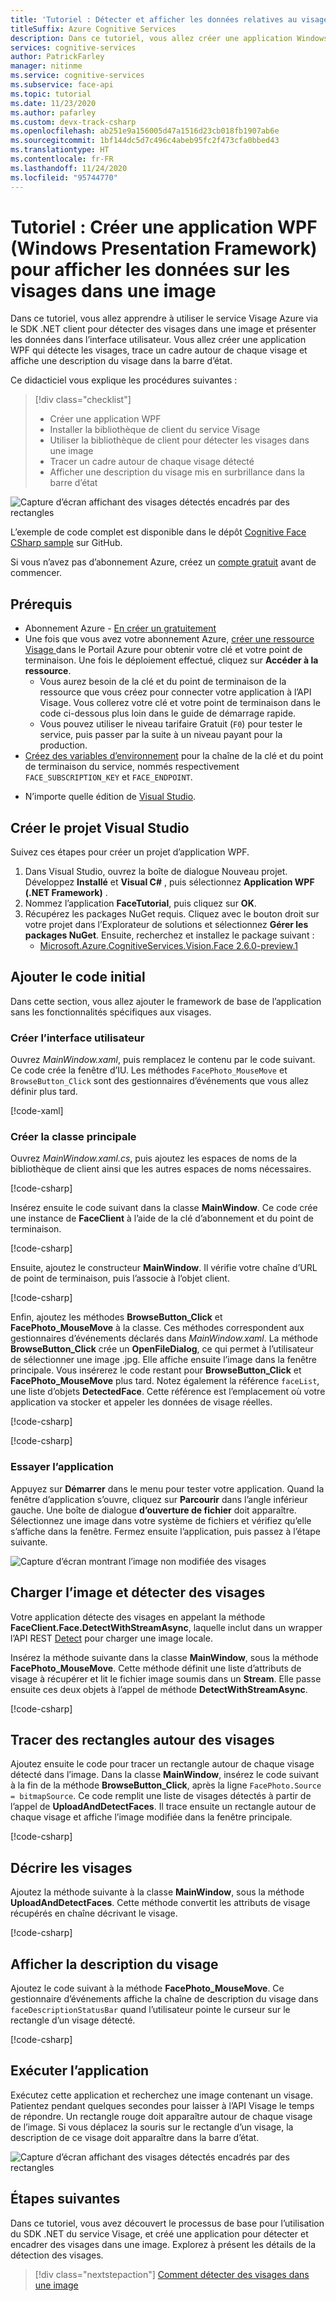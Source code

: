 ```yaml
---
title: 'Tutoriel : Détecter et afficher les données relatives au visage dans une image à l’aide du kit SDK .NET'
titleSuffix: Azure Cognitive Services
description: Dans ce tutoriel, vous allez créer une application Windows qui utilise le service Visage pour détecter et encadrer des visages dans une image.
services: cognitive-services
author: PatrickFarley
manager: nitinme
ms.service: cognitive-services
ms.subservice: face-api
ms.topic: tutorial
ms.date: 11/23/2020
ms.author: pafarley
ms.custom: devx-track-csharp
ms.openlocfilehash: ab251e9a156005d47a1516d23cb018fb1907ab6e
ms.sourcegitcommit: 1bf144dc5d7c496c4abeb95fc2f473cfa0bbed43
ms.translationtype: HT
ms.contentlocale: fr-FR
ms.lasthandoff: 11/24/2020
ms.locfileid: "95744770"
---
```

# <a name="tutorial-create-a-windows-presentation-framework-wpf-app-to-display-face-data-in-an-image"></a>Tutoriel : Créer une application WPF (Windows Presentation Framework) pour afficher les données sur les visages dans une image

Dans ce tutoriel, vous allez apprendre à utiliser le service Visage Azure via le SDK .NET client pour détecter des visages dans une image et présenter les données dans l’interface utilisateur. Vous allez créer une application WPF qui détecte les visages, trace un cadre autour de chaque visage et affiche une description du visage dans la barre d’état. 

Ce didacticiel vous explique les procédures suivantes :

> [!div class="checklist"]
> - Créer une application WPF
> - Installer la bibliothèque de client du service Visage
> - Utiliser la bibliothèque de client pour détecter les visages dans une image
> - Tracer un cadre autour de chaque visage détecté
> - Afficher une description du visage mis en surbrillance dans la barre d’état

![Capture d’écran affichant des visages détectés encadrés par des rectangles](../Images/getting-started-cs-detected.png)

L’exemple de code complet est disponible dans le dépôt [Cognitive Face CSharp sample](https://github.com/Azure-Samples/Cognitive-Face-CSharp-sample) sur GitHub.

Si vous n’avez pas d’abonnement Azure, créez un [compte gratuit](https://azure.microsoft.com/free/cognitive-services/) avant de commencer. 


## <a name="prerequisites"></a>Prérequis

* Abonnement Azure - [En créer un gratuitement](https://azure.microsoft.com/free/cognitive-services/)
* Une fois que vous avez votre abonnement Azure, <a href="https://portal.azure.com/#create/Microsoft.CognitiveServicesFace"  title="créez une ressource Visage"  target="_blank">créer une ressource Visage <span class="docon docon-navigate-external x-hidden-focus"></span></a> dans le Portail Azure pour obtenir votre clé et votre point de terminaison. Une fois le déploiement effectué, cliquez sur **Accéder à la ressource**.
    * Vous aurez besoin de la clé et du point de terminaison de la ressource que vous créez pour connecter votre application à l’API Visage. Vous collerez votre clé et votre point de terminaison dans le code ci-dessous plus loin dans le guide de démarrage rapide.
    * Vous pouvez utiliser le niveau tarifaire Gratuit (`F0`) pour tester le service, puis passer par la suite à un niveau payant pour la production.
* [Créez des variables d’environnement](../../cognitive-services-apis-create-account.md#configure-an-environment-variable-for-authentication) pour la chaîne de la clé et du point de terminaison du service, nommés respectivement `FACE_SUBSCRIPTION_KEY` et `FACE_ENDPOINT`.
- N’importe quelle édition de [Visual Studio](https://www.visualstudio.com/downloads/).

## <a name="create-the-visual-studio-project"></a>Créer le projet Visual Studio

Suivez ces étapes pour créer un projet d’application WPF.

1. Dans Visual Studio, ouvrez la boîte de dialogue Nouveau projet. Développez **Installé** et **Visual C#** , puis sélectionnez **Application WPF (.NET Framework)** .
1. Nommez l’application **FaceTutorial**, puis cliquez sur **OK**.
1. Récupérez les packages NuGet requis. Cliquez avec le bouton droit sur votre projet dans l’Explorateur de solutions et sélectionnez **Gérer les packages NuGet**. Ensuite, recherchez et installez le package suivant :
    - [Microsoft.Azure.CognitiveServices.Vision.Face 2.6.0-preview.1](https://www.nuget.org/packages/Microsoft.Azure.CognitiveServices.Vision.Face/2.6.0-preview.1)

## <a name="add-the-initial-code"></a>Ajouter le code initial

Dans cette section, vous allez ajouter le framework de base de l’application sans les fonctionnalités spécifiques aux visages.

### <a name="create-the-ui"></a>Créer l’interface utilisateur

Ouvrez *MainWindow.xaml*, puis remplacez le contenu par le code suivant. Ce code crée la fenêtre d’IU. Les méthodes `FacePhoto_MouseMove` et `BrowseButton_Click` sont des gestionnaires d’événements que vous allez définir plus tard.

[!code-xaml[](~/Cognitive-Face-CSharp-sample/FaceTutorialCS/FaceTutorialCS/MainWindow.xaml?name=snippet_xaml)]

### <a name="create-the-main-class"></a>Créer la classe principale

Ouvrez *MainWindow.xaml.cs*, puis ajoutez les espaces de noms de la bibliothèque de client ainsi que les autres espaces de noms nécessaires. 

[!code-csharp[](~/Cognitive-Face-CSharp-sample/FaceTutorialCS/FaceTutorialCS/MainWindow.xaml.cs?name=snippet_using)]

Insérez ensuite le code suivant dans la classe **MainWindow**. Ce code crée une instance de **FaceClient** à l’aide de la clé d’abonnement et du point de terminaison.

[!code-csharp[](~/Cognitive-Face-CSharp-sample/FaceTutorialCS/FaceTutorialCS/MainWindow.xaml.cs?name=snippet_mainwindow_fields)]

Ensuite, ajoutez le constructeur **MainWindow**. Il vérifie votre chaîne d’URL de point de terminaison, puis l’associe à l’objet client.

[!code-csharp[](~/Cognitive-Face-CSharp-sample/FaceTutorialCS/FaceTutorialCS/MainWindow.xaml.cs?name=snippet_mainwindow_constructor)]

Enfin, ajoutez les méthodes **BrowseButton_Click** et **FacePhoto_MouseMove** à la classe. Ces méthodes correspondent aux gestionnaires d’événements déclarés dans *MainWindow.xaml*. La méthode **BrowseButton_Click** crée un **OpenFileDialog**, ce qui permet à l’utilisateur de sélectionner une image .jpg. Elle affiche ensuite l’image dans la fenêtre principale. Vous insérerez le code restant pour **BrowseButton_Click** et **FacePhoto_MouseMove** plus tard. Notez également la référence `faceList`, une liste d’objets **DetectedFace**. Cette référence est l’emplacement où votre application va stocker et appeler les données de visage réelles.

[!code-csharp[](~/Cognitive-Face-CSharp-sample/FaceTutorialCS/FaceTutorialCS/MainWindow.xaml.cs?name=snippet_browsebuttonclick_start)]

<!-- [!code-csharp[](~/Cognitive-Face-CSharp-sample/FaceTutorialCS/FaceTutorialCS/MainWindow.xaml.cs?name=snippet_browsebuttonclick_end)] -->

[!code-csharp[](~/Cognitive-Face-CSharp-sample/FaceTutorialCS/FaceTutorialCS/MainWindow.xaml.cs?name=snippet_mousemove_start)]

<!-- [!code-csharp[](~/Cognitive-Face-CSharp-sample/FaceTutorialCS/FaceTutorialCS/MainWindow.xaml.cs?name=snippet_mousemove_end)] -->

### <a name="try-the-app"></a>Essayer l’application

Appuyez sur **Démarrer** dans le menu pour tester votre application. Quand la fenêtre d’application s’ouvre, cliquez sur **Parcourir** dans l’angle inférieur gauche. Une boîte de dialogue **d’ouverture de fichier** doit apparaître. Sélectionnez une image dans votre système de fichiers et vérifiez qu’elle s’affiche dans la fenêtre. Fermez ensuite l’application, puis passez à l’étape suivante.

![Capture d’écran montrant l’image non modifiée des visages](../Images/getting-started-cs-ui.png)

## <a name="upload-image-and-detect-faces"></a>Charger l’image et détecter des visages

Votre application détecte des visages en appelant la méthode **FaceClient.Face.DetectWithStreamAsync**, laquelle inclut dans un wrapper l’API REST [Detect](https://westus.dev.cognitive.microsoft.com/docs/services/563879b61984550e40cbbe8d/operations/563879b61984550f30395236) pour charger une image locale.

Insérez la méthode suivante dans la classe **MainWindow**, sous la méthode **FacePhoto_MouseMove**. Cette méthode définit une liste d’attributs de visage à récupérer et lit le fichier image soumis dans un **Stream**. Elle passe ensuite ces deux objets à l’appel de méthode **DetectWithStreamAsync**.

[!code-csharp[](~/Cognitive-Face-CSharp-sample/FaceTutorialCS/FaceTutorialCS/MainWindow.xaml.cs?name=snippet_uploaddetect)]

## <a name="draw-rectangles-around-faces"></a>Tracer des rectangles autour des visages

Ajoutez ensuite le code pour tracer un rectangle autour de chaque visage détecté dans l’image. Dans la classe **MainWindow**, insérez le code suivant à la fin de la méthode **BrowseButton_Click**, après la ligne `FacePhoto.Source = bitmapSource`. Ce code remplit une liste de visages détectés à partir de l’appel de **UploadAndDetectFaces**. Il trace ensuite un rectangle autour de chaque visage et affiche l’image modifiée dans la fenêtre principale.

[!code-csharp[](~/Cognitive-Face-CSharp-sample/FaceTutorialCS/FaceTutorialCS/MainWindow.xaml.cs?name=snippet_browsebuttonclick_mid)]

## <a name="describe-the-faces"></a>Décrire les visages

Ajoutez la méthode suivante à la classe **MainWindow**, sous la méthode **UploadAndDetectFaces**. Cette méthode convertit les attributs de visage récupérés en chaîne décrivant le visage.

[!code-csharp[](~/Cognitive-Face-CSharp-sample/FaceTutorialCS/FaceTutorialCS/MainWindow.xaml.cs?name=snippet_facedesc)]

## <a name="display-the-face-description"></a>Afficher la description du visage

Ajoutez le code suivant à la méthode **FacePhoto_MouseMove**. Ce gestionnaire d’événements affiche la chaîne de description du visage dans `faceDescriptionStatusBar` quand l’utilisateur pointe le curseur sur le rectangle d’un visage détecté.

[!code-csharp[](~/Cognitive-Face-CSharp-sample/FaceTutorialCS/FaceTutorialCS/MainWindow.xaml.cs?name=snippet_mousemove_mid)]

## <a name="run-the-app"></a>Exécuter l’application

Exécutez cette application et recherchez une image contenant un visage. Patientez pendant quelques secondes pour laisser à l’API Visage le temps de répondre. Un rectangle rouge doit apparaître autour de chaque visage de l’image. Si vous déplacez la souris sur le rectangle d’un visage, la description de ce visage doit apparaître dans la barre d’état.

![Capture d’écran affichant des visages détectés encadrés par des rectangles](../Images/getting-started-cs-detected.png)


## <a name="next-steps"></a>Étapes suivantes

Dans ce tutoriel, vous avez découvert le processus de base pour l’utilisation du SDK .NET du service Visage, et créé une application pour détecter et encadrer des visages dans une image. Explorez à présent les détails de la détection des visages.

> [!div class="nextstepaction"]
> [Comment détecter des visages dans une image](../Face-API-How-to-Topics/HowtoDetectFacesinImage.md)
